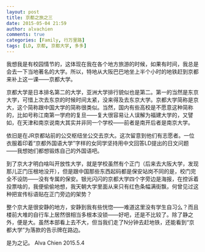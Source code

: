 ```yaml
---
layout: post
title: 京都之旅之三
date: 2015-05-04 21:59
author: alvachien
comments: true
categories: [Family, 行万里路]
tags: [LD, 京都, 京都大学, 多多]
---
```

我想我是有校园情节的，这体现在我在各个地方旅游的时候，如果有时间，我总是会去一下当地著名的大学。所以，特地从大阪巴巴地坐上半个小时的地铁赶到京都来补上这一课——京都大学。

京都大学是日本排名第二的大学，亚洲大学排行貌似也是第二。第一的当然是东京大学，可惜上次去东京的时候时间太紧，没来得及去东京大学。京都大学简称是京大，这个简称跟中国大学的简称很类似。当然，国内有些高校是不愿意这种简称的，比如号称江南第一学府的复旦——复大很容易让人误解为福建大学的，又譬如，在天津和南京说南大其实并非同一个学校——前者是南开后者是南京大学。

依旧是在JR京都站前的公交枢纽坐公交去京大。这次留意到他们有志愿者。一位衣服着印着“京都外国语大学”字样的女同学坚持用中文回答LD提出的日文问题——我想她们都想锻炼自己的外国语吧。

到了京大才明白啥叫开放性大学，就是学校虽然有个正门（后来去大阪大学，发现那儿正门压根地没开），但是跟中国那些东西起码都是保安站岗不同的是，校门完全不设防——没有专属的保安。银光闪闪的京都大学四个字旁边是海报，在控诉着投票啥的，我便偷偷地想，我天朝大学里面从来只有红色条幅满街飘，何曾见过这种把宣传标语贴在正门旁边的架势？

整个京大是很安静的地方，安静到我有些恍惚——难道这里没有学生自习么？而且楼前大堆的自行车上居然很相当多根本没锁——好吧，还是不比较了。除了静之外，便是大。虽然本部看上去不大，但当我们走了N分钟去赶地铁，还能看到“京都大学”为落款的告示牌在路边。

是为之记。
Alva Chien
2015.5.4
